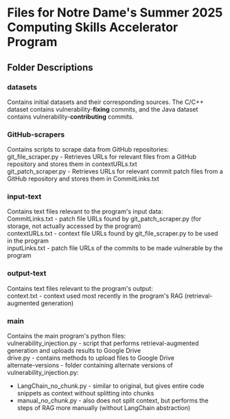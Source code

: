 # Files for Notre Dame's Summer 2025 Computing Skills Accelerator Program

## Folder Descriptions

### datasets
Contains initial datasets and their corresponding sources. The C/C++ dataset contains vulnerability-**fixing** commits, and the
Java dataset contains vulnerability-**contributing** commits.

### GitHub-scrapers
Contains scripts to scrape data from GitHub repositories:  
git_file_scraper.py - Retrieves URLs for relevant files from a GitHub repository and stores them in contextURLs.txt  
git_patch_scraper.py - Retrieves URLs for relevant commit patch files from a GitHub repository and stores them in CommitLinks.txt  
  
### input-text
Contains text files relevant to the program's input data:  
CommitLinks.txt - patch file URLs found by git_patch_scraper.py (for storage, not actually accessed by the program)  
contextURLs.txt - context file URLs found by git_file_scraper.py to be used in the program  
inputLinks.txt - patch file URLs of the commits to be made vulnerable by the program  

### output-text
Contains text files relevant to the program's output:  
context.txt - context used most recently in the program's RAG (retrieval-augmented generation)  

### main
Contains the main program's python files:  
vulnerability_injection.py - script that performs retrieval-augmented generation and uploads results to Google Drive  
drive.py - contains methods to upload files to Google Drive  
alternate-versions - folder containing alternate versions of vulnerability_injection.py:  
* LangChain_no_chunk.py - similar to original, but gives entire code snippets as context without splitting into chunks  
* manual_no_chunk.py - also does not split context, but performs the steps of RAG more manually (without LangChain abstraction)  
